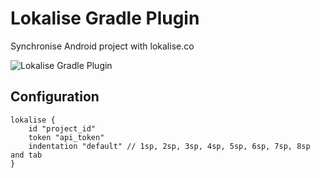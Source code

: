 # Lokalise Gradle Plugin

Synchronise Android project with lokalise.co

![Lokalise Gradle Plugin](https://img.shields.io/maven-metadata/v/https/plugins.gradle.org/m2/si/kamino/gradle/lokalise/maven-metadata.xml.svg?label=gradle)

## Configuration 

```
lokalise {
    id "project_id"
    token "api_token"
    indentation "default" // 1sp, 2sp, 3sp, 4sp, 5sp, 6sp, 7sp, 8sp and tab
}
```